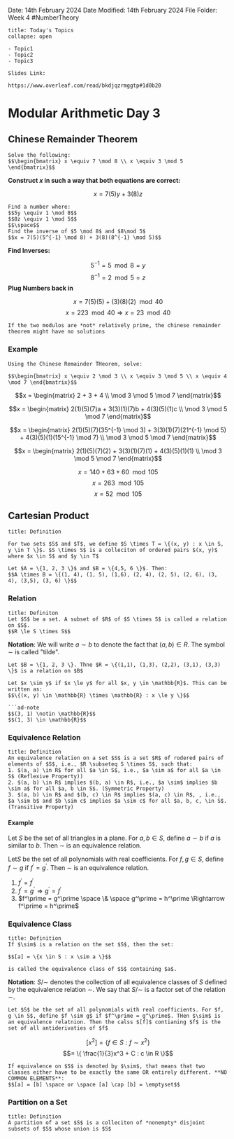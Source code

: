 Date: 14th February 2024
Date Modified: 14th February 2024
File Folder: Week 4
#NumberTheory

```ad-abstract
title: Today's Topics
collapse: open

- Topic1
- Topic2
- Topic3

```

```ad-important
Slides Link:

https://www.overleaf.com/read/bkdjqzrmggtp#1d0b20
```

# Modular Arithmetic Day 3

## Chinese Remainder Theorem

```ad-question
Solve the following:
$$\begin{bmatrix} x \equiv 7 \mod 8 \\ x \equiv 3 \mod 5 \end{bmatrix}$$
```

**Construct $x$ in such a way that both equations are correct:**

$$x = 7(5)y + 3(8)z$$

```ad-important
Find a number where:
$$5y \equiv 1 \mod 8$$
$$8z \equiv 1 \mod 5$$
$$\space$$
Find the inverse of $5 \mod 8$ and $8\mod 5$
$$x = 7(5)(5^{-1} \mod 8) + 3(8)(8^{-1} \mod 5)$$
```

**Find Inverses:**

$$5^{-1} = 5 \mod 8 = y$$
$$8^{-1} = 2 \mod 5 = z$$
**Plug Numbers back in**

$$x = 7(5)(5) + (3)(8)(2) \mod 40$$
$$x = 223 \mod 40 \Rightarrow x = 23 \mod 40$$

```ad-warning
If the two modulos are *not* relatively prime, the chinese remainder theorem might have no solutions
```

### Example 

```ad-question
Using the Chinese Remainder THeorem, solve:

$$\begin{bmatrix} x \equiv 2 \mod 3 \\ x \equiv 3 \mod 5 \\ x \equiv 4 \mod 7 \end{bmatrix}$$
```

$$x = \begin{matrix} 2 + 3 + 4 \\ \mod 3 \mod 5 \mod 7 \end{matrix}$$

$$x = \begin{matrix} 2(1)(5)(7)a + 3(3)(1)(7)b + 4(3)(5)(1)c \\ \mod 3 \mod 5 \mod 7 \end{matrix}$$

$$x = \begin{matrix} 2(1)(5)(7)(35^{-1} \mod 3) + 3(3)(1)(7)(21^{-1} \mod 5) + 4(3)(5)(1)(15^{-1} \mod 7) \\ \mod 3 \mod 5 \mod 7 \end{matrix}$$


$$x = \begin{matrix} 2(1)(5)(7)(2) + 3(3)(1)(7)(1) + 4(3)(5)(1)(1) \\ \mod 3 \mod 5 \mod 7 \end{matrix}$$

$$x = 140 + 63 + 60 \mod 105$$
$$x = 263 \mod 105$$
$$x = 52 \mod 105$$

## Cartesian Product

```ad-summary
title: Definition

For two sets $S$ and $T$, we define $S \times T = \{(x, y) : x \in S, y \in T \}$. $S \times S$ is a colleciton of ordered pairs $(x, y)$ where $x \in S$ and $y \in T$
```

```ad-example
Let $A = \{1, 2, 3 \}$ and $B = \{4,5, 6 \}$. Then:
$$A \times B = \{(1, 4), (1, 5), (1,6), (2, 4), (2, 5), (2, 6), (3, 4), (3,5), (3, 6) \}$$
```

### Relation

```ad-summary
title: Definiton
Let $S$ be a set. A subset of $R$ of $S \times S$ is called a relation on $S$.
$$R \le S \times S$$
```

**Notation**: We will write $a \sim b$ to denote the fact that $(a, b) \in R$. The symbol $\sim$ is called "tilde".

```ad-example
Let $B = \{1, 2, 3 \}. Thne $R = \{(1,1), (1,3), (2,2), (3,1), (3,3) \}$ is a relation on $B$
```

```ad-example
Let $x \sim y$ if $x \le y$ for all $x, y \in \mathbb{R}$. This can be written as:
$$\{(x, y) \in \mathbb{R} \times \mathbb{R} : x \le y \}$$

```ad-note
$$(3, 1) \notin \mathbb{R}$$
$$(1, 3) \in \mathbb{R}$$
```

### Equivalence Relation

```ad-summary
title: Definition
An equivalence relation on a set $S$ is a set $R$ of rodered pairs of elements of $S$, i.e., $R \subseteq S \times S$, such that:
1. $(a, a) \in R$ for all $a \in S$, i.e., $a \sim a$ for all $a \in S$ (Reflexive Property))
2. $(a, b) \in R$ implies $(b, a) \in R$, i.e., $a \sim$ implies $b \sim a$ for all $a, b \in S$. (Symmetric Property)
3. $(a, b) \in R$ and $(b, c) \in R$ implies $(a, c) \in R$, , i.e., $a \sim b$ and $b \sim c$ implies $a \sim c$ for all $a, b, c, \in S$. (Transitive Property)
```

#### Example

Let $S$ be the set of all triangles in a plane. For $a ,b \in S$, define $a \sim b$ if $a$ is similar to $b$. Then $\sim$ is an equivalence relation.

Let$S$ be the set of all polynomials with real coefficients. For $f, g \in S$, define $f \sim g$ if $f^\prime = g^\prime$. Then $\sim$ is an equivalence relation.
1. $f^\prime = f^\prime$
2. $f^\prime = g^\prime \Rightarrow g^\prime = f^\prime$
3. $f^\prime = g^\prime \space \& \space g^\prime = h^\prime \Rightarrow f^\prime = h^\prime$

### Equivalence Class

```ad-summary
title: Definition
If $\sim$ is a relation on the set $S$, then the set:

$$[a] = \{x \in S : x \sim a \}$$

is called the equivalence class of $S$ containing $a$.
```

**Notation**: $S / \sim$ denotes the collection of all equivalence classes  of $S$  defined by  the equivalence relation $\sim$. We say that $S / \sim$ is a factor set of the relation $\sim$.

```ad-example
Let $S$ be the set of all polynomials with real coefficients. For $f, g \in S$, define $f \sim g$ if $f^\prime = g^\prime$. THen $\sim$ is an equivalence relatnion. Then the calss $[f]$ contianing $f$ is the set of all antiderivaties of $f$
```

$$[x^2] = \{f \in S : f \sim x^2 \}$$
$$= \{ \frac{1}{3}x^3 + C : c \in R \}$$

```ad-warning
If equivalence on $S$ is denoted by $\sim$, that means that two classes either have to be exactly the same OR entirely different. **NO COMMON ELEMENTS**:
$$[a] = [b] \space or \space [a] \cap [b] = \emptyset$$
```

### Partition on a Set

```ad-summary
title: Definition
A partition of a set $S$ is a colleciton of *nonempty* disjoint subsets of $S$ whose union is $S$
```



